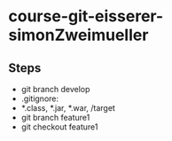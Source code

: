 # course-git-eisserer-simonZweimueller

## Steps

- git branch develop
- .gitignore:
 - *.class, *.jar, *.war, /target
- git branch feature1
- git checkout feature1 
 